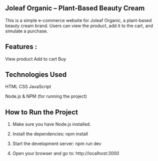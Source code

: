 Joleaf Organic – Plant-Based Beauty Cream
----------------------------------------------------
This is a simple e-commerce website for Joleaf Organic, a plant-based beauty cream brand. Users can view the product, add it to the cart, and simulate a purchase.

Features : 
------
View product
Add to cart
Buy

Technologies Used
------
HTML CSS JavaScript

Node.js & NPM (for running the project)

How to Run the Project
--------------------------
1. Make sure you have Node.js installed.

2. Install the dependencies:
npm install

3. Start the development server:
npm run dev

4. Open your browser and go to: http://localhost:3000

